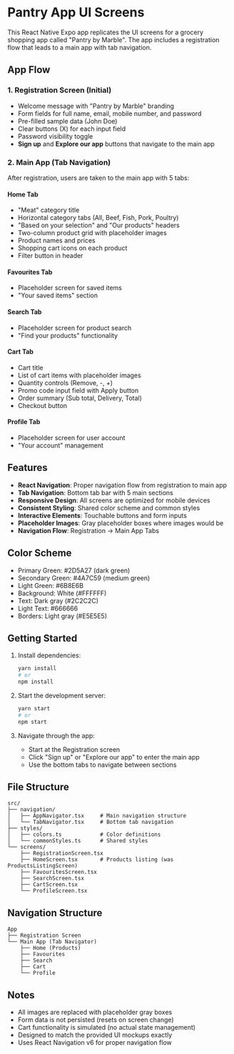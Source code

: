 # Pantry App UI Screens

This React Native Expo app replicates the UI screens for a grocery shopping app called "Pantry by Marble". The app includes a registration flow that leads to a main app with tab navigation.

## App Flow

### 1. Registration Screen (Initial)

- Welcome message with "Pantry by Marble" branding
- Form fields for full name, email, mobile number, and password
- Pre-filled sample data (John Doe)
- Clear buttons (X) for each input field
- Password visibility toggle
- **Sign up** and **Explore our app** buttons that navigate to the main app

### 2. Main App (Tab Navigation)

After registration, users are taken to the main app with 5 tabs:

#### Home Tab

- "Meat" category title
- Horizontal category tabs (All, Beef, Fish, Pork, Poultry)
- "Based on your selection" and "Our products" headers
- Two-column product grid with placeholder images
- Product names and prices
- Shopping cart icons on each product
- Filter button in header

#### Favourites Tab

- Placeholder screen for saved items
- "Your saved items" section

#### Search Tab

- Placeholder screen for product search
- "Find your products" functionality

#### Cart Tab

- Cart title
- List of cart items with placeholder images
- Quantity controls (Remove, -, +)
- Promo code input field with Apply button
- Order summary (Sub total, Delivery, Total)
- Checkout button

#### Profile Tab

- Placeholder screen for user account
- "Your account" management

## Features

- **React Navigation**: Proper navigation flow from registration to main app
- **Tab Navigation**: Bottom tab bar with 5 main sections
- **Responsive Design**: All screens are optimized for mobile devices
- **Consistent Styling**: Shared color scheme and common styles
- **Interactive Elements**: Touchable buttons and form inputs
- **Placeholder Images**: Gray placeholder boxes where images would be
- **Navigation Flow**: Registration → Main App Tabs

## Color Scheme

- Primary Green: #2D5A27 (dark green)
- Secondary Green: #4A7C59 (medium green)
- Light Green: #6B8E6B
- Background: White (#FFFFFF)
- Text: Dark gray (#2C2C2C)
- Light Text: #666666
- Borders: Light gray (#E5E5E5)

## Getting Started

1. Install dependencies:

   ```bash
   yarn install
   # or
   npm install
   ```

2. Start the development server:

   ```bash
   yarn start
   # or
   npm start
   ```

3. Navigate through the app:
   - Start at the Registration screen
   - Click "Sign up" or "Explore our app" to enter the main app
   - Use the bottom tabs to navigate between sections

## File Structure

```
src/
├── navigation/
│   ├── AppNavigator.tsx     # Main navigation structure
│   └── TabNavigator.tsx     # Bottom tab navigation
├── styles/
│   ├── colors.ts            # Color definitions
│   └── commonStyles.ts      # Shared styles
└── screens/
    ├── RegistrationScreen.tsx
    ├── HomeScreen.tsx       # Products listing (was ProductsListingScreen)
    ├── FavouritesScreen.tsx
    ├── SearchScreen.tsx
    ├── CartScreen.tsx
    └── ProfileScreen.tsx
```

## Navigation Structure

```
App
├── Registration Screen
└── Main App (Tab Navigator)
    ├── Home (Products)
    ├── Favourites
    ├── Search
    ├── Cart
    └── Profile
```

## Notes

- All images are replaced with placeholder gray boxes
- Form data is not persisted (resets on screen change)
- Cart functionality is simulated (no actual state management)
- Designed to match the provided UI mockups exactly
- Uses React Navigation v6 for proper navigation flow
